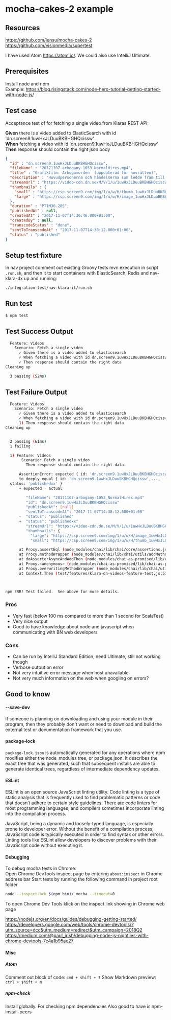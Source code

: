 
# mocha-cakes-2 example

## Resources
https://github.com/iensu/mocha-cakes-2  
https://github.com/visionmedia/supertest

I have used Atom https://atom.io/. We could also use IntelliJ Ultimate.

## Prerequisites ##
Install node and npm  
Example:
https://blog.risingstack.com/node-hero-tutorial-getting-started-with-node-js/

## Test case ##
Acceptance test of for fetching a single video from Klaras REST API:   
 
<b>Given</b> there is a video added to ElasticSearch with id 'dn.screen9.1uwHxJLDuuBKBHGHQcissw'  
<b>When</b> fetching a video with id 'dn.screen9.1uwHxJLDuuBKBHGHQcissw'  
<b>Then</b> response should contain the right json body  

```json
{
  "id" : "dn.screen9.1uwHxJLDuuBKBHGHQcissw",
  "fileName" : "20171107-arbogany-1053_NormalHires.mp4",
  "title" : "Grafikfilm: Arbogamorden  (uppdaterad för hovrätten)",
  "description" : "Huvudpersonerna och händelserna som ledde fram till rättegången och dom mot den 42:åriga kvinnan och hennes pojkvän. Nu prövas målet i Svea Hovrätt",
  "streamUrl" : "https://video-cdn.dn.se/M/V/1/u/1uwHxJLDuuBKBHGHQcissw_360p_h264h.mp4?v=1&token=0ed558211ccafe3db4784",
  "thumbnails" : {
    "small" : "https://csp.screen9.com/img/1/u/w/H/thumb_1uwHxJLDuuBKBHGHQcissw/8.jpg",
    "large" : "https://csp.screen9.com/img/1/u/w/H/image_1uwHxJLDuuBKBHGHQcissw/8.jpg"
  },
  "duration" : "PT1M36.28S",
  "publishedAt" : null,
  "createdAt" : "2017-11-07T14:36:46.000+01:00",
  "createdBy" : null,
  "transcodeStatus" : "done",
  "sentToTranscodeAt" : "2017-11-07T14:38:12.000+01:00",
  "status" : "published"
}
```

## Setup test fixture ##
In nav project comment out existing Groovy tests mvn execution in script `.run.sh`, and then it to start containers with ElasticSearch, Redis and nav-klara-dx up and running:
```sh
./integration-test/nav-klara-it/run.sh
```

## Run test ##
```sh
$ npm test
```

## Test Success Output
```sh
  Feature: Videos
    Scenario: Fetch a single video
      ✓ Given there is a video added to elasticsearch
      ✓ When fetching a video with id dn.screen9.1uwHxJLDuuBKBHGHQcissw/ from nav-klara-dn
      ✓ Then response should contain the right data
Cleaning up

  3 passing (52ms)
```

## Test Failure Output
```sh
  Feature: Videos
    Scenario: Fetch a single video
      ✓ Given there is a video added to elasticsearch
      ✓ When fetching a video with id dn.screen9.1uwHxJLDuuBKBHGHQcissw/ from nav-klara-dn
      1) Then response should contain the right data
Cleaning up


  2 passing (61ms)
  1 failing

  1) Feature: Videos
       Scenario: Fetch a single video
         Then response should contain the right data:

      AssertionError: expected { id: 'dn.screen9.1uwHxJLDuuBKBHGHQcissw',...,status: 'published' } 
      to deeply equal { id: 'dn.screen9.1uwHxJLDuuBKBHGHQcissw',...,
  status: 'publishedxx' }
      + expected - actual

         "fileName": "20171107-arbogany-1053_NormalHires.mp4"
         "id": "dn.screen9.1uwHxJLDuuBKBHGHQcissw"
         "publishedAt": [null]
         "sentToTranscodeAt": "2017-11-07T14:38:12.000+01:00"
      -  "status": "published"
      +  "status": "publishedxx"
         "streamUrl": "https://video-cdn.dn.se/M/V/1/u/1uwHxJLDuuBKBHGHQcissw_360p_h264h.mp4?v=1&token=0ed558211ccafe3db4784"
         "thumbnails": {
           "large": "https://csp.screen9.com/img/1/u/w/H/image_1uwHxJLDuuBKBHGHQcissw/8.jpg"
           "small": "https://csp.screen9.com/img/1/u/w/H/thumb_1uwHxJLDuuBKBHGHQcissw/8.jpg"

      at Proxy.assertEql (node_modules/chai/lib/chai/core/assertions.js:1080:10)
      at Proxy.methodWrapper (node_modules/chai/lib/chai/utils/addMethod.js:57:25)
      at doAsserterAsyncAndAddThen (node_modules/chai-as-promised/lib/chai-as-promised.js:289:22)
      at Proxy.<anonymous> (node_modules/chai-as-promised/lib/chai-as-promised.js:255:20)
      at Proxy.overwritingMethodWrapper (node_modules/chai/lib/chai/utils/overwriteMethod.js:78:33)
      at Context.Then (test/features/klara-dn-videos-feature-test.js:51:23)



npm ERR! Test failed.  See above for more details.
```

### Pros
+ Very fast (below 100 ms compared to more than 1 second for ScalaTest)
+ Very nice output
+ Good to have knowledge about node and javascript when communicating with BN web developers
 
### Cons
- Can be run by IntelliJ Standard Edition, need Ultimate, still not working though
- Verbose output on error
- Not very intuitive error message when host unavailable
- Not very much information on the web when googling on errors?


## Good to know ##

#### --save-dev ####
If someone is planning on downloading and using your module in their program, then they probably don't want or need to download and build the external test or documentation framework that you use.

#### package-lock ####
`package-lock.json` is automatically generated for any operations where npm modifies either the node_modules tree, or package.json. It describes the exact tree that was generated, such that subsequent installs are able to generate identical trees, regardless of intermediate dependency updates.

#### ESLint ####
ESLint is an open source JavaScript linting utility. Code linting is a type of static analysis that is frequently used to find problematic patterns or code that doesn’t adhere to certain style guidelines. There are code linters for most programming languages, and compilers sometimes incorporate linting into the compilation process.

JavaScript, being a dynamic and loosely-typed language, is especially prone to developer error. Without the benefit of a compilation process, JavaScript code is typically executed in order to find syntax or other errors. Linting tools like ESLint allow developers to discover problems with their JavaScript code without executing it.

#### Debugging ####
To debug mocha tests in Chrome:  
Open Chrome DevTools inspect page by entering `about:inspect` in Chrome address bar 
Start tests by running the following command in project root folder
```sh
node --inspect-brk $(npm bin)/_mocha --timeout=0
```
To open Chrome Dev Tools klick on the inspect link showing in Chrome web page

https://nodejs.org/en/docs/guides/debugging-getting-started/
https://developers.google.com/web/tools/chrome-devtools/?utm_source=dcc&utm_medium=redirect&utm_campaign=2018Q2
https://medium.com/@paul_irish/debugging-node-js-nightlies-with-chrome-devtools-7c4a1b95ae27

#### Misc ####
##### Atom #####
Comment out block of code: `cmd + shift + 7`
Show Markdown preview: `ctrl + shift + m`

##### npm-check #####
Install globally. For checking npm dependencies
Also good to have is npm-install-peers
